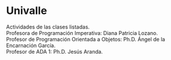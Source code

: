 # Univalle
Actividades de las clases listadas.
<br>
Profesora de Programación Imperativa: Diana Patricia Lozano.
<br>
Profesor de Programación Orientada a Objetos: Ph.D. Ángel de la Encarnación García.
<br>
Profesor de ADA 1: Ph.D. Jesús Aranda.
